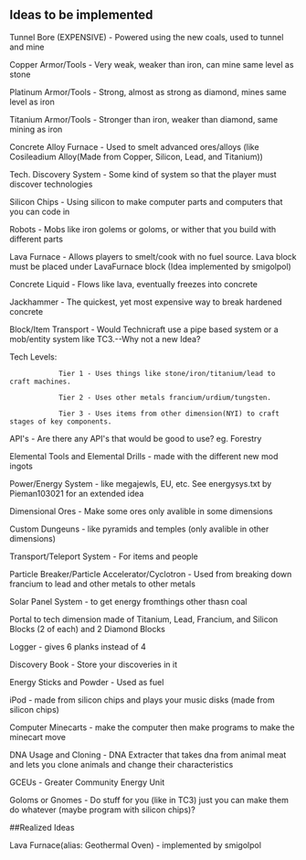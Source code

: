 ## Ideas to be implemented

Tunnel Bore (EXPENSIVE) - Powered using the new coals, used to tunnel and mine

Copper Armor/Tools - Very weak, weaker than iron, can mine same level as stone

Platinum Armor/Tools - Strong, almost as strong as diamond, mines same level as iron

Titanium Armor/Tools - Stronger than iron, weaker than diamond, same mining as iron

Concrete Alloy Furnace - Used to smelt advanced ores/alloys (like Cosileadium Alloy(Made from Copper, Silicon, Lead, and Titanium))

Tech. Discovery System - Some kind of system so that the player must discover technologies

Silicon Chips - Using silicon to make computer parts and computers that you can code in

Robots - Mobs like iron golems or goloms, or wither that you build with different parts

Lava Furnace - Allows players to smelt/cook with no fuel source. Lava block must be placed under LavaFurnace block (Idea implemented by smigolpol)

Concrete Liquid - Flows like lava, eventually freezes into concrete

Jackhammer - The quickest, yet most expensive way to break hardened concrete

Block/Item Transport - Would Technicraft use a pipe based system or a mob/entity system like TC3.--Why not a new Idea?

Tech Levels:
        
                Tier 1 - Uses things like stone/iron/titanium/lead to craft machines.
        
                Tier 2 - Uses other metals francium/urdium/tungsten.
                
                Tier 3 - Uses items from other dimension(NYI) to craft stages of key components.

API's - Are there any API's that would be good to use? eg. Forestry

Elemental Tools and Elemental Drills - made with the different new mod ingots

Power/Energy System - like megajewls, EU, etc.
    See energysys.txt by Pieman103021 for an extended idea

Dimensional Ores - Make some ores only avalible in some dimensions

Custom Dungeuns - like pyramids and temples (only avalible in other dimensions)

Transport/Teleport System - For items and people

Particle Breaker/Particle Accelerator/Cyclotron - Used from breaking down francium to lead and other metals to other metals

Solar Panel System - to get energy fromthings other thasn coal

Portal to tech dimension made of Titanium, Lead, Francium, and Silicon Blocks (2 of each) and 2 Diamond Blocks

Logger - gives 6 planks instead of 4

Discovery Book - Store your discoveries in it

Energy Sticks and Powder - Used as fuel

iPod - made from silicon chips and plays your music disks (made from silicon chips)

Computer Minecarts - make the computer then make programs to make the minecart move

DNA Usage and Cloning - DNA Extracter that takes dna from animal meat and lets you clone animals and change their characteristics

GCEUs - Greater Community Energy Unit

Goloms or Gnomes - Do stuff for you (like in TC3) just you can make them do whatever (maybe program with silicon chips)?

##Realized Ideas

Lava Furnace(alias: Geothermal Oven) - implemented by smigolpol
